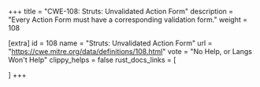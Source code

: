 +++
title = "CWE-108: Struts: Unvalidated Action Form"
description	= "Every Action Form must have a corresponding validation form."
weight = 108

[extra]
id = 108
name = "Struts: Unvalidated Action Form"
url = "https://cwe.mitre.org/data/definitions/108.html"
vote = "No Help, or Langs Won't Help"
clippy_helps = false
rust_docs_links = [
	
]
+++

